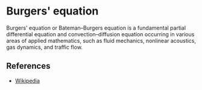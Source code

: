 # Burgers' equation

Burgers' equation or Bateman–Burgers equation is a fundamental partial differential equation and convection–diffusion equation occurring in various areas of applied mathematics, such as fluid mechanics, nonlinear acoustics, gas dynamics, and traffic flow.

## References

- [Wikipedia](https://en.wikipedia.org/wiki/Burgers%27_equation)
